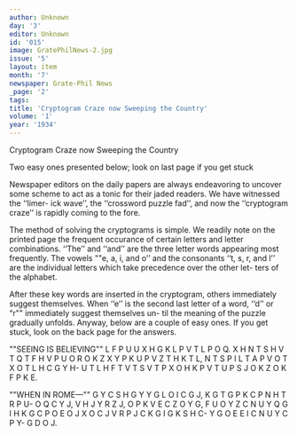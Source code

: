```yaml
---
author: Unknown
day: '3'
editor: Unknown
id: '015'
image: GratePhilNews-2.jpg
issue: '5'
layout: item
month: '7'
newspaper: Grate-Phil News
_page: '2'
tags:
title: 'Cryptogram Craze now Sweeping the Country'
volume: '1'
year: '1934'
---
```

Cryptogram Craze now
Sweeping the Country

Two easy ones presented below;
look on last page if you
get stuck

Newspaper editors on the daily papers
are always endeavoring to uncover some
scheme to act as a tonic for their jaded
readers. We have witnessed the ‘‘limer-
ick wave’’, the ‘‘crossword puzzle fad’’,
and now the ‘‘cryptogram craze’’ is
rapidly coming to the fore.

The method of solving the cryptograms
is simple. We readily note on the printed
page the frequent occurance of certain
letters and letter combinations. ‘‘The’’
and ‘‘and’’ are the three letter words
appearing most frequently. The vowels
""e, a, i, and o’’ and the consonants ‘‘t,
s, r, and l’’ are the individual letters
which take precedence over the other let-
ters of the alphabet.

After these key words are inserted
in the cryptogram, others immediately
suggest themselves. When ‘‘e’’ is the
second last letter of a word, ‘‘d’’ or
“r"" immediately suggest themselves un-
til the meaning of the puzzle gradually
unfolds. Anyway, below are a couple of
easy ones. If you get stuck, look on the
back page for the answers.

""SEEING IS BELIEVING""
L F P U U   X H G K L   P V T
L P O Q.   X H   N T   S H V T 
Q T F H V P U O R O K Z   X Y P K
U P V Z T   H K T L,   N T S P I L T
A P V O T X O T L   H C   G Y H-
U T L H F T   V T S V T P X O H K
P V T   U P S J O K Z   O K   F P K E.

""WHEN IN ROME—""
G Y C S H G Y Y G   L O I C G J,
K G T G P K C P N   H T R P   U-
O Q C Y J,   V H J Y R Z J,   O P K
V E C Z O Y G,   F U O Y   Z C N U Y
Q G   I H K G   C P   O E O J X O
C J   V R P J C K G I G K   S H C-
Y G   O E E   I C N U Y   C P   Y-
G D O J.